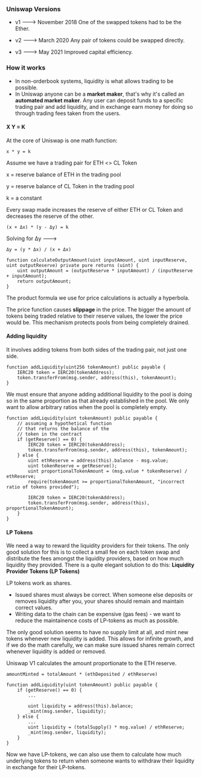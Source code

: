 

### Uniswap Versions

- v1 ---> November 2018
One of the swapped tokens had to be the Ether.

- v2 ---> March 2020
Any pair of tokens could be swapped directly.

- v3 ---> May 2021
Improved capital efficiency.

### How it works

- In non-orderbook systems, liquidity is what allows trading to be possible.
- In Uniswap anyone can be a **market maker**, that's why it's called an **automated market maker**. Any user can deposit funds to a specific trading pair and add liquidity, and in exchange earn money for doing so through trading fees taken from the users.

#### X Y = K 

At the core of Uniswap is one math function:

`x * y = k`

Assume we have a trading pair for ETH <> CL Token

x = reserve balance of ETH in the trading pool

y = reserve balance of CL Token in the trading pool

k = a constant

Every swap made increases the reserve of either ETH or CL Token and decreases the reserve of the other.

`(x + Δx) * (y - Δy) = k`

Solving for Δy --->

`Δy = (y * Δx) / (x + Δx)`

```
function calculateOutputAmount(uint inputAmount, uint inputReserve, uint outputReserve) private pure returns (uint) {
    uint outputAmount = (outputReserve * inputAmount) / (inputReserve + inputAmount);
    return outputAmount;
}
```

The product formula we use for price calculations is actually a hyperbola.

The price function causes **slippage** in the price. The bigger the amount of tokens being traded relative to their reserve values, the lower the price would be. This mechanism protects pools from being completely drained. 

#### Adding liquidity

It involves adding tokens from both sides of the trading pair, not just one side.

```
function addLiquidity(uint256 tokenAmount) public payable {
    IERC20 token = IERC20(tokenAddress);
    token.transferFrom(msg.sender, address(this), tokenAmount);
}
```

We must ensure that anyone adding additional liquidity to the pool is doing so in the same proportion as that already established in the pool. We only want to allow arbitrary ratios when the pool is completely empty.

```
function addLiquidity(uint tokenAmount) public payable {
    // assuming a hypothetical function
    // that returns the balance of the 
    // token in the contract
    if (getReserve() == 0) {
        IERC20 token = IERC20(tokenAddress);
        token.transferFrom(msg.sender, address(this), tokenAmount);
    } else {
        uint ethReserve = address(this).balance - msg.value;
        uint tokenReserve = getReserve();
        uint proportionalTokenAmount = (msg.value * tokenReserve) / ethReserve;
        require(tokenAmount >= proportionalTokenAmount, "incorrect ratio of tokens provided");
        
        IERC20 token = IERC20(tokenAddress);
        token.transferFrom(msg.sender, address(this), proportionalTokenAmount);
    }
}
```

#### LP Tokens

We need a way to reward the liquidity providers for their tokens. 
The only good solution for this is to collect a small fee on each token swap and distribute the fees amongst the liquidity providers, based on how much liquidity they provided.
There is a quite elegant solution to do this: **Liquidity Provider Tokens (LP Tokens)**

LP tokens work as shares.
- Issued shares must always be correct. When someone else deposits or removes liquidity after you, your shares should remain and maintain correct values.
- Writing data to the chain can be expensive (gas fees) - we want to reduce the maintainence costs of LP-tokens as much as possible.

The only good solution seems to have no supply limit at all, and mint new tokens whenever new liquidity is added. This allows for infinite growth, and if we do the math carefully, we can make sure issued shares remain correct whenever liquidity is added or removed.

Uniswap V1 calculates the amount proportionate to the ETH reserve.

`amountMinted = totalAmount * (ethDeposited / ethReserve)`


```
function addLiquidity(uint tokenAmount) public payable {
    if (getReserve() == 0) {
        ...
        
        uint liquidity = address(this).balance;
        _mint(msg.sender, liquidity);
    } else {
        ...
        uint liquidity = (totalSupply() * msg.value) / ethReserve;
        _mint(msg.sender, liquidity);
    }
}
```

Now we have LP-tokens, we can also use them to calculate how much underlying tokens to return when someone wants to withdraw their liquidity in exchange for their LP-tokens.


